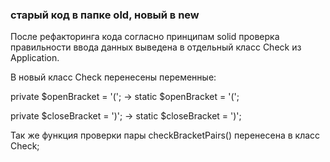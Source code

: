 ### старый код в папке old, новый в new

После рефакторинга кода согласно принципам solid 
проверка правильности ввода данных выведена в отдельный 
класс Check из Application. 

В новый класс Check перенесены переменные:

private $openBracket = '('; -> static $openBracket = '(';

private $closeBracket = ')'; -> static $closeBracket = ')';

Так же функция проверки пары checkBracketPairs() перенесена 
в класс Check;


